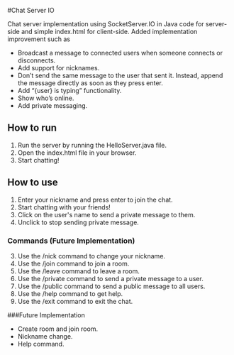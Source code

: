 #Chat Server IO

Chat server implementation using SocketServer.IO in Java code for server-side and simple index.html for client-side. Added implementation improvement such as
- Broadcast a message to connected users when someone connects or disconnects.
- Add support for nicknames.
- Don’t send the same message to the user that sent it. Instead, append the message directly as soon as they press enter.
- Add “{user} is typing” functionality.
- Show who’s online.
- Add private messaging.

## How to run

1. Run the server by running the HelloServer.java file.
2. Open the index.html file in your browser.
3. Start chatting!

## How to use

1. Enter your nickname and press enter to join the chat.
2. Start chatting with your friends!
3. Click on the user's name to send a private message to them.
4. Unclick to stop sending private message.

### Commands (Future Implementation)
3. Use the /nick command to change your nickname.
4. Use the /join command to join a room.
5. Use the /leave command to leave a room.
6. Use the /private command to send a private message to a user.
7. Use the /public command to send a public message to all users.
8. Use the /help command to get help.
9. Use the /exit command to exit the chat.

###Future Implementation
- Create room and join room.
- Nickname change.
- Help command.

